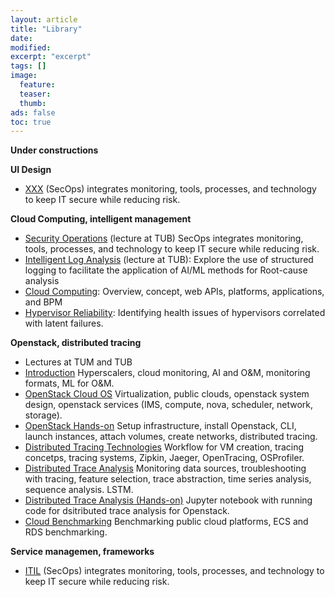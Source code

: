 ```yaml
---
layout: article
title: "Library"
date:
modified:
excerpt: "excerpt"
tags: []
image:
  feature:
  teaser:
  thumb:
ads: false
toc: true
---  
```


**Under constructions**

**UI Design**
- [XXX](/library/2023-04-12-Security_Operations_Lecture.pdf) (SecOps) integrates monitoring, tools, processes, and technology to keep IT secure while reducing risk.

**Cloud Computing, intelligent management**
- [Security Operations](/library/2023-04-12-Security_Operations_Lecture.pdf) (lecture at TUB) SecOps integrates monitoring, tools, processes, and technology to keep IT secure while reducing risk.
- [Intelligent Log Analysis](/library/2020-02-22-Intelligent_Log_Analysis_lecture.pdf) (lecture at TUB): Explore the use of structured logging to facilitate the application of AI/ML methods for Root-cause analysis
- [Cloud Computing](/library/cloud_computing): Overview, concept, web APIs, platforms, applications, and BPM  
- [Hypervisor Reliability](/library/2023-12-20_Hypervisor_Anomaly_Detection_Lecture.pdf): Identifying health issues of hypervisors correlated with latent failures. 
 

**Openstack, distributed tracing**
- Lectures at TUM and TUB
- [Introduction](/library/openstack/Part_1_Introduction.pdf) Hyperscalers, cloud monitoring, AI and O&M, monitoring formats, ML for O&M. 
- [OpenStack Cloud OS](/library/openstack/Part_2_OpenStack_Cloud.pdf) Virtualization, public clouds, openstack system design, openstack services (IMS, compute, nova, scheduler, network, storage).  
- [OpenStack Hands-on](/library/openstack/Part_3_Openstack_Hands-on.pdf) Setup infrastructure, install Openstack, CLI, launch instances, attach volumes, create networks, distributed tracing.
- [Distributed Tracing Technologies](/library/openstack/Part_4_Distributed_Tracing_Technologies.pdf) Workflow for VM creation, tracing concetps, tracing systems, Zipkin, Jaeger, OpenTracing, OSProfiler.  
- [Distributed Trace Analysis](/library/openstack/Part_5_Distributed_Trace_Analysis.pdf) Monitoring data sources, troubleshooting with tracing, feature selection, trace abstraction, time series analysis, sequence analysis. LSTM.  
- [Distributed Trace Analysis (Hands-on)](/library/openstack/Part_6_Distributed_Trace_Analysis_Hands_on.ipynb) Jupyter notebook with running code for dsitributed trace analysis for Openstack.
- [Cloud Benchmarking](/library/openstack/Part_8_Cloud_Benchmarking.pdf) Benchmarking public cloud platforms, ECS and RDS benchmarking.   

**Service managemen, frameworks**
- [ITIL](/library/2023-04-12-Security_Operations_Lecture.pdf) (SecOps) integrates monitoring, tools, processes, and technology to keep IT secure while reducing risk.


